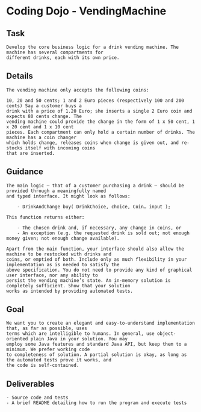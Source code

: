 # Coding Dojo - VendingMachine


## Task
    Develop the core business logic for a drink vending machine. The machine has several compartments for
    different drinks, each with its own price.

## Details
    The vending machine only accepts the following coins:
    
    10, 20 and 50 cents; 1 and 2 Euro pieces (respectively 100 and 200 cents) Say a customer buys a
    drink with a price of 1.20 Euro; she inserts a single 2 Euro coin and expects 80 cents change. The
    vending machine could provide the change in the form of 1 x 50 cent, 1 x 20 cent and 1 x 10 cent
    pieces. Each compartment can only hold a certain number of drinks. The machine has a coin changer
    which holds change, releases coins when change is given out, and re-stocks itself with incoming coins
    that are inserted.

## Guidance
    The main logic – that of a customer purchasing a drink – should be provided through a meaningfully named
    and typed interface. It might look as follows:
    
        - DrinkAndChange buy( DrinkChoice, choice, Coin… input );
    
    This function returns either:
    
        - The chosen drink and, if necessary, any change in coins, or
        - An exception (e.g. the requested drink is sold out; not enough money given; not enough change available).

    Apart from the main function, your interface should also allow the machine to be restocked with drinks and
    coins, or emptied of both. Include only as much flexibility in your implementation as is needed to satisfy the
    above specification. You do not need to provide any kind of graphical user interface, nor any ability to
    persist the vending machine’s state. An in-memory solution is completely sufficient. Show that your solution
    works as intended by providing automated tests.

## Goal
    We want you to create an elegant and easy-to-understand implementation that, as far as possible, uses
    terms which are intelligible to humans. In general, use object-oriented plain Java in your solution. You may
    employ some Java features and standard Java API, but keep them to a minimum. We prefer working code
    to completeness of solution. A partial solution is okay, as long as the automated tests prove it works, and
    the code is self-contained.

## Deliverables
    - Source code and tests
    - A brief README detailing how to run the program and execute tests
